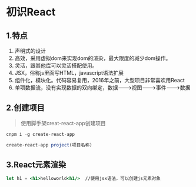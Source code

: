 # 初识React

## 1.特点

1. 声明式的设计
2. 高效，采用虚拟dom来实现dom的渲染，最大限度的减少dom操作。
3. 灵活，跟其他库可以灵活搭配使用。
4. JSX，俗称js里面写HTML，javascript语法扩展
5. 组件化，模块化。代码容易复用，2016年之前，大型项目非常喜欢用React
6. 单项数据流，没有实现数据的双向绑定，数据--->视图--->事件--->数据 

## 2.创建项目

> 使用脚手架creat-react-app创建项目

```js
cnpm i -g create-react-app
```

```js
create-react-app project(项目名称)
```

## 3.React元素渲染

```jsx
let h1 = <h1>helloworld<h1/>  //使用jsx语法，可以创建js元素对象
```

